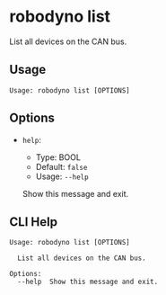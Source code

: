 
# robodyno list

List all devices on the CAN bus.

## Usage

```
Usage: robodyno list [OPTIONS]
```

## Options
* `help`: 
  * Type: BOOL 
  * Default: `false`
  * Usage: `--help`

  Show this message and exit.



## CLI Help

```
Usage: robodyno list [OPTIONS]

  List all devices on the CAN bus.

Options:
  --help  Show this message and exit.
```

